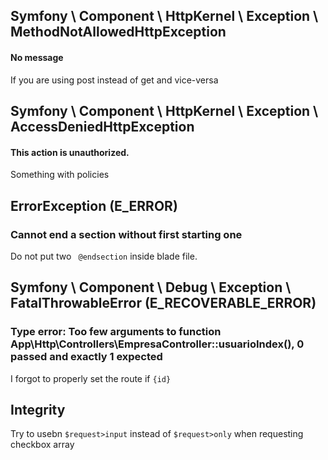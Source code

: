 ## Symfony \ Component \ HttpKernel \ Exception \ MethodNotAllowedHttpException
#### No message
If you are using post instead of get  and vice-versa


## Symfony \ Component \ HttpKernel \ Exception \ AccessDeniedHttpException
#### This action is unauthorized.
Something with policies

## ErrorException (E_ERROR)
### Cannot end a section without first starting one
Do not put two ` @endsection` inside blade file.  


## Symfony \ Component \ Debug \ Exception \ FatalThrowableError (E_RECOVERABLE_ERROR)
### Type error: Too few arguments to function App\Http\Controllers\EmpresaController::usuarioIndex(), 0 passed and exactly 1 expected

I forgot to properly set the route if `{id}` 

## Integrity

Try to usebn `$request>input` instead of  `$request>only` when requesting checkbox array


